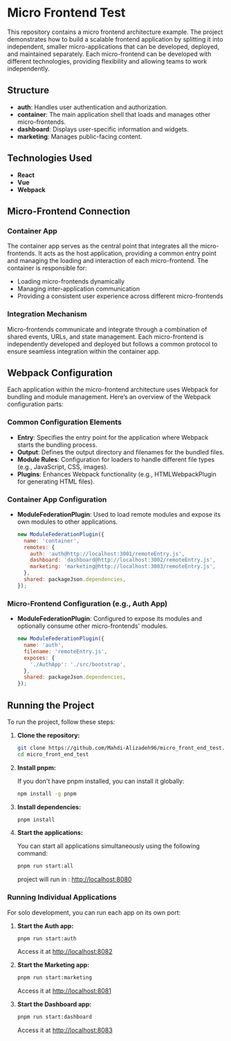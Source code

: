 # Micro Frontend Test

This repository contains a micro frontend architecture example. The project demonstrates how to build a scalable frontend application by splitting it into independent, smaller micro-applications that can be developed, deployed, and maintained separately. Each micro-frontend can be developed with different technologies, providing flexibility and allowing teams to work independently.

## Structure

- **auth**: Handles user authentication and authorization.
- **container**: The main application shell that loads and manages other micro-frontends.
- **dashboard**: Displays user-specific information and widgets.
- **marketing**: Manages public-facing content.

## Technologies Used

- **React**
- **Vue**
- **Webpack**

## Micro-Frontend Connection

### Container App
The container app serves as the central point that integrates all the micro-frontends. It acts as the host application, providing a common entry point and managing the loading and interaction of each micro-frontend. The container is responsible for:

- Loading micro-frontends dynamically
- Managing inter-application communication
- Providing a consistent user experience across different micro-frontends

### Integration Mechanism
Micro-frontends communicate and integrate through a combination of shared events, URLs, and state management. Each micro-frontend is independently developed and deployed but follows a common protocol to ensure seamless integration within the container app.

## Webpack Configuration

Each application within the micro-frontend architecture uses Webpack for bundling and module management. Here’s an overview of the Webpack configuration parts:

### Common Configuration Elements

- **Entry**: Specifies the entry point for the application where Webpack starts the bundling process.
- **Output**: Defines the output directory and filenames for the bundled files.
- **Module Rules**: Configuration for loaders to handle different file types (e.g., JavaScript, CSS, images).
- **Plugins**: Enhances Webpack functionality (e.g., HTMLWebpackPlugin for generating HTML files).

### Container App Configuration
- **ModuleFederationPlugin**: Used to load remote modules and expose its own modules to other applications.
  ```js
  new ModuleFederationPlugin({
    name: 'container',
    remotes: {
      auth: 'auth@http://localhost:3001/remoteEntry.js',
      dashboard: 'dashboard@http://localhost:3002/remoteEntry.js',
      marketing: 'marketing@http://localhost:3003/remoteEntry.js',
    },
    shared: packageJson.dependencies,
  });
  ```

### Micro-Frontend Configuration (e.g., Auth App)
- **ModuleFederationPlugin**: Configured to expose its modules and optionally consume other micro-frontends' modules.
  ```js
  new ModuleFederationPlugin({
    name: 'auth',
    filename: 'remoteEntry.js',
    exposes: {
      './AuthApp': './src/bootstrap',
    },
    shared: packageJson.dependencies,
  });
  ```

## Running the Project

To run the project, follow these steps:

1. **Clone the repository:**

   ```sh
   git clone https://github.com/Mahdi-Alizadeh96/micro_front_end_test.git
   cd micro_front_end_test
   ```

2. **Install pnpm:**

   If you don't have pnpm installed, you can install it globally:

   ```sh
   npm install -g pnpm
   ```

3. **Install dependencies:**

   ```sh
   pnpm install
   ```

4. **Start the applications:**

   You can start all applications simultaneously using the following command:

   ```sh
   pnpm run start:all
   ```

   project will run in : [http://localhost:8080](http://localhost:8080)

### Running Individual Applications

For solo development, you can run each app on its own port:

1. **Start the Auth app:**

   ```sh
   pnpm run start:auth
   ```

   Access it at [http://localhost:8082](http://localhost:8082)

2. **Start the Marketing app:**

   ```sh
   pnpm run start:marketing
   ```

   Access it at [http://localhost:8081](http://localhost:8081)

3. **Start the Dashboard app:**

   ```sh
   pnpm run start:dashboard
   ```

   Access it at [http://localhost:8083](http://localhost:8083)
